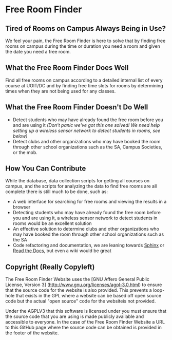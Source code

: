 Free Room Finder
================


Tired of Rooms on Campus Always Being in Use?
---------------------------------------------

We feel your pain, the Free Room Finder is here to solve that by finding free
rooms on campus during the time or duration you need a room and given the date
you need a free room.


What the Free Room Finder Does Well
-----------------------------------

Find all free rooms on campus according to a detailed internal list of every course
at UOIT/DC and by finding free time slots for rooms by determining times when
they are not being used for any classes.


What the Free Room Finder Doesn't Do Well
-----------------------------------------

+ Detect students who may have already found the free room before you and are using it
*(Don't panic we've got this one solved! We need help setting up a wireless sensor network
to detect students in rooms, see below)*
+ Detect clubs and other organizations who may have booked the room through other school
organizations such as the SA, Campus Societies, or the mob.


How You Can Contribute
----------------------

While the database, data collection scripts for getting all courses on campus, and the scripts
for analyzing the data to find free rooms are all complete there is still much to be done, such
as:

+ A web interface for searching for free rooms and viewing the results in a browser
+ Detecting students who may have already found the free room before you and are using it, 
a wireless sensor network to detect students in rooms would be an excellent solution
+ An effective solution to determine clubs and other organizations who may have booked the room 
through other school organizations such as the SA
+ Code refactoring and documentation, we are leaning towards [Sphinx](http://sphinx.pocoo.org/)
or [Read the Docs](http://readthedocs.org/), but even a wiki would be great


Copyright (Really Copyleft)
---------------------------

The Free Room Finder Website uses the [GNU Affero General Public License, Version 3]
(http://www.gnu.org/licenses/agpl-3.0.html) to ensure that the source code for the 
website is also provided. This prevents a loop-hole that exists in the GPL where a 
website can be based off open source code but the actual "open source" code for the
websiteis not provided. 

Under the AGPLV3 that this software is licensed under you must ensure that the source 
code that you are using is made publicly available and accessible to everyone. In the
case of the Free Room Finder Website a URL to this GitHub page where the source code 
can be obtained is provided in the footer of the website.